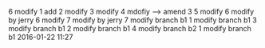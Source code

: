 6 modify
1 add
2 modify
3 modify
4 mdofiy --> amend 3
5 modify
6 modify by jerry
6 modify
7 modify by jerry
7 modify
branch b1 1 modify  branch b1 3 modify
branch b1 2 modify  branch b1 4 modify
branch b2 1 modify
branch b1 2016-01-22 11:27
